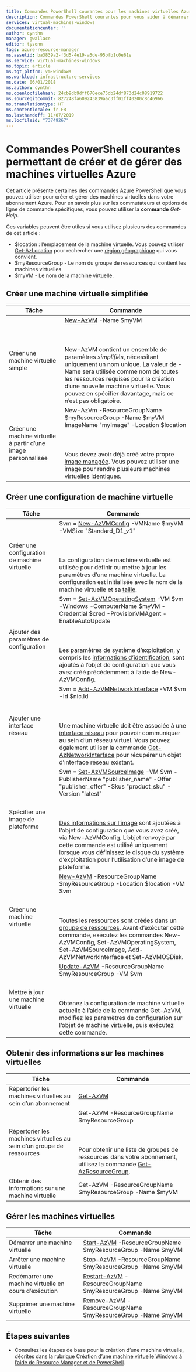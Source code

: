 ```yaml
---
title: Commandes PowerShell courantes pour les machines virtuelles Azure | Microsoft Docs
description: Commandes PowerShell courantes pour vous aider à démarrer la création et la gestion de vos machines virtuelles Windows dans Azure.
services: virtual-machines-windows
documentationcenter: ''
author: cynthn
manager: gwallace
editor: tysonn
tags: azure-resource-manager
ms.assetid: ba3839a2-f3d5-4e19-a5de-95bfb1c0e61e
ms.service: virtual-machines-windows
ms.topic: article
ms.tgt_pltfrm: vm-windows
ms.workload: infrastructure-services
ms.date: 06/01/2018
ms.author: cynthn
ms.openlocfilehash: 24cb9db9dff670ece75db24df873d24c08919722
ms.sourcegitcommit: 827248fa609243839aac3ff01ff40200c8c46966
ms.translationtype: HT
ms.contentlocale: fr-FR
ms.lasthandoff: 11/07/2019
ms.locfileid: "73749267"
---
```

# <a name="common-powershell-commands-for-creating-and-managing-azure-virtual-machines"></a>Commandes PowerShell courantes permettant de créer et de gérer des machines virtuelles Azure

Cet article présente certaines des commandes Azure PowerShell que vous pouvez utiliser pour créer et gérer des machines virtuelles dans votre abonnement Azure.  Pour en savoir plus sur les commutateurs et options de ligne de commande spécifiques, vous pouvez utiliser la **commande** *Get-Help*.

 

Ces variables peuvent être utiles si vous utilisez plusieurs des commandes de cet article :

- $location : l’emplacement de la machine virtuelle. Vous pouvez utiliser [Get-AzLocation](https://docs.microsoft.com/powershell/module/az.resources/get-azlocation) pour rechercher une [région géographique](https://azure.microsoft.com/regions/) qui vous convient.
- $myResourceGroup - Le nom du groupe de ressources qui contient les machines virtuelles.
- $myVM - Le nom de la machine virtuelle.

## <a name="create-a-vm---simplified"></a>Créer une machine virtuelle simplifiée

| Tâche | Commande |
| ---- | ------- |
| Créer une machine virtuelle simple | [New-AzVM](https://docs.microsoft.com/powershell/module/az.compute/new-azvm) -Name $myVM <BR></BR><BR></BR> New-AzVM contient un ensemble de paramètres *simplifiés*, nécessitant uniquement un nom unique. La valeur de -Name sera utilisée comme nom de toutes les ressources requises pour la création d’une nouvelle machine virtuelle. Vous pouvez en spécifier davantage, mais ce n’est pas obligatoire.|
| Créer une machine virtuelle à partir d’une image personnalisée | New-AzVm -ResourceGroupName $myResourceGroup -Name $myVM ImageName "myImage" -Location $location  <BR></BR><BR></BR>Vous devez avoir déjà créé votre propre [image managée](capture-image-resource.md). Vous pouvez utiliser une image pour rendre plusieurs machines virtuelles identiques. |



## <a name="create-a-vm-configuration"></a>Créer une configuration de machine virtuelle

| Tâche | Commande |
| ---- | ------- |
| Créer une configuration de machine virtuelle |$vm = [New-AzVMConfig](https://docs.microsoft.com/powershell/module/az.compute/new-azvmconfig) -VMName $myVM -VMSize "Standard_D1_v1"<BR></BR><BR></BR>La configuration de machine virtuelle est utilisée pour définir ou mettre à jour les paramètres d’une machine virtuelle. La configuration est initialisée avec le nom de la machine virtuelle et sa [taille](sizes.md?toc=%2fazure%2fvirtual-machines%2fwindows%2ftoc.json). |
| Ajouter des paramètres de configuration |$vm = [Set-AzVMOperatingSystem](https://docs.microsoft.com/powershell/module/az.compute/set-azvmoperatingsystem) -VM $vm -Windows -ComputerName $myVM -Credential $cred -ProvisionVMAgent -EnableAutoUpdate<BR></BR><BR></BR>Les paramètres de système d’exploitation, y compris les [informations d’identification](https://technet.microsoft.com/library/hh849815.aspx), sont ajoutés à l’objet de configuration que vous avez créé précédemment à l’aide de New-AzVMConfig. |
| Ajouter une interface réseau |$vm = [Add-AzVMNetworkInterface](https://docs.microsoft.com/powershell/module/az.compute/Add-AzVMNetworkInterface) -VM $vm -Id $nic.Id<BR></BR><BR></BR>Une machine virtuelle doit être associée à une [interface réseau](../virtual-machines-windows-ps-create.md?toc=%2fazure%2fvirtual-machines%2fwindows%2ftoc.json) pour pouvoir communiquer au sein d’un réseau virtuel. Vous pouvez également utiliser la commande [Get-AzNetworkInterface](https://docs.microsoft.com/powershell/module/az.compute/add-azvmnetworkinterface) pour récupérer un objet d’interface réseau existant. |
| Spécifier une image de plateforme |$vm = [Set-AzVMSourceImage](https://docs.microsoft.com/powershell/module/az.compute/set-azvmsourceimage) -VM $vm -PublisherName "publisher_name" -Offer "publisher_offer" -Skus "product_sku" -Version "latest"<BR></BR><BR></BR>[Des informations sur l’image](cli-ps-findimage.md?toc=%2fazure%2fvirtual-machines%2fwindows%2ftoc.json) sont ajoutées à l’objet de configuration que vous avez créé, via New-AzVMConfig. L’objet renvoyé par cette commande est utilisé uniquement lorsque vous définissez le disque du système d’exploitation pour l’utilisation d’une image de plateforme. |
| Créer une machine virtuelle |[New-AzVM](https://docs.microsoft.com/powershell/module/az.compute/new-azvm) -ResourceGroupName $myResourceGroup -Location $location -VM $vm<BR></BR><BR></BR>Toutes les ressources sont créées dans un [groupe de ressources](../../azure-resource-manager/manage-resource-groups-powershell.md). Avant d’exécuter cette commande, exécutez les commandes New-AzVMConfig, Set-AzVMOperatingSystem, Set-AzVMSourceImage, Add-AzVMNetworkInterface et Set-AzVMOSDisk. |
| Mettre à jour une machine virtuelle |[Update-AzVM](https://docs.microsoft.com/powershell/module/az.compute/update-azvm) -ResourceGroupName $myResourceGroup -VM $vm<BR></BR><BR></BR>Obtenez la configuration de machine virtuelle actuelle à l’aide de la commande Get-AzVM, modifiez les paramètres de configuration sur l’objet de machine virtuelle, puis exécutez cette commande. |

## <a name="get-information-about-vms"></a>Obtenir des informations sur les machines virtuelles

| Tâche | Commande |
| ---- | ------- |
| Répertorier les machines virtuelles au sein d’un abonnement |[Get-AzVM](https://docs.microsoft.com/powershell/module/az.compute/get-azvm) |
| Répertorier les machines virtuelles au sein d’un groupe de ressources |Get-AzVM -ResourceGroupName $myResourceGroup<BR></BR><BR></BR>Pour obtenir une liste de groupes de ressources dans votre abonnement, utilisez la commande [Get-AzResourceGroup](https://docs.microsoft.com/powershell/module/az.resources/get-azresourcegroup). |
| Obtenir des informations sur une machine virtuelle |Get-AzVM -ResourceGroupName $myResourceGroup -Name $myVM |

## <a name="manage-vms"></a>Gérer les machines virtuelles
| Tâche | Commande |
| --- | --- |
| Démarrer une machine virtuelle |[Start-AzVM](https://docs.microsoft.com/powershell/module/az.compute/start-azvm) -ResourceGroupName $myResourceGroup -Name $myVM |
| Arrêter une machine virtuelle |[Stop-AzVM](https://docs.microsoft.com/powershell/module/az.compute/stop-azvm) -ResourceGroupName $myResourceGroup -Name $myVM |
| Redémarrer une machine virtuelle en cours d’exécution |[Restart-AzVM](https://docs.microsoft.com/powershell/module/az.compute/restart-azvm) -ResourceGroupName $myResourceGroup -Name $myVM |
| Supprimer une machine virtuelle |[Remove-AzVM](https://docs.microsoft.com/powershell/module/az.compute/remove-azvm) -ResourceGroupName $myResourceGroup -Name $myVM |


## <a name="next-steps"></a>Étapes suivantes
* Consultez les étapes de base pour la création d’une machine virtuelle, décrites dans la rubrique [Création d’une machine virtuelle Windows à l’aide de Resource Manager et de PowerShell](../virtual-machines-windows-ps-create.md?toc=%2fazure%2fvirtual-machines%2fwindows%2ftoc.json).

